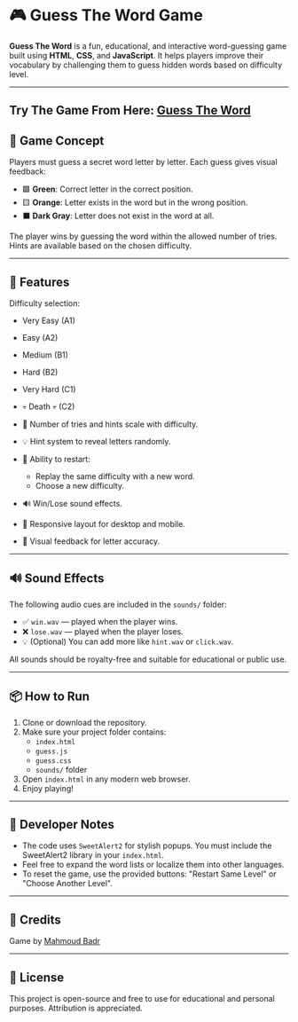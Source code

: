 # 🎮 Guess The Word Game

**Guess The Word** is a fun, educational, and interactive word-guessing game built using **HTML**, **CSS**, and **JavaScript**. It helps players improve their vocabulary by challenging them to guess hidden words based on difficulty level.

---
Try The Game From Here: [Guess The Word]()
---

## 📌 Game Concept

Players must guess a secret word letter by letter. Each guess gives visual feedback:

- 🟩 **Green**: Correct letter in the correct position.
- 🟨 **Orange**: Letter exists in the word but in the wrong position.
- ⬛ **Dark Gray**: Letter does not exist in the word at all.

The player wins by guessing the word within the allowed number of tries. Hints are available based on the chosen difficulty.

---

## 🚀 Features

Difficulty selection:
  - Very Easy (A1)
  - Easy (A2)
  - Medium (B1)
  - Hard (B2)
  - Very Hard (C1)
  - 💀 Death 💀 (C2)

- 🎯 Number of tries and hints scale with difficulty.
- 💡 Hint system to reveal letters randomly.
- 🔄 Ability to restart:
  - Replay the same difficulty with a new word.
  - Choose a new difficulty.
- 🔊 Win/Lose sound effects.
- 📱 Responsive layout for desktop and mobile.
- 🎨 Visual feedback for letter accuracy.

---

## 🔊 Sound Effects

The following audio cues are included in the `sounds/` folder:

- ✅ `win.wav` — played when the player wins.
- ❌ `lose.wav` — played when the player loses.
- 💡 (Optional) You can add more like `hint.wav` or `click.wav`.

All sounds should be royalty-free and suitable for educational or public use.

---

## 📦 How to Run

1. Clone or download the repository.
2. Make sure your project folder contains:
   - `index.html`
   - `guess.js`
   - `guess.css`
   - `sounds/` folder
3. Open `index.html` in any modern web browser.
4. Enjoy playing!

---

## 📘 Developer Notes

- The code uses `SweetAlert2` for stylish popups. You must include the SweetAlert2 library in your `index.html`.
- Feel free to expand the word lists or localize them into other languages.
- To reset the game, use the provided buttons: "Restart Same Level" or "Choose Another Level".

---

## 📧 Credits

Game by [Mahmoud Badr](mailto:mahmoudbadrali15@gmail.com)

---

## 📝 License

This project is open-source and free to use for educational and personal purposes. Attribution is appreciated.

